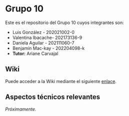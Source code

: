 # Grupo 10
Este es el repositorio del Grupo 10 cuyos integrantes son:
* Luis González - 202021002-0
* Valentina Ibacache- 202173136-9
* Daniela Aguilar - 202111060-7
* Benjamín Mac-kay - 202204098-k
* **Tutor:** Ariane Carvajal

## Wiki
Puede acceder a la Wiki mediante el siguiente [enlace](https://gitlab.com/anon369mad/grupo10-2024-proyinf/-/wikis/home).

## Aspectos técnicos relevantes

_Próximamente._